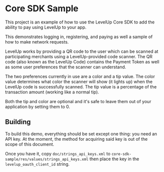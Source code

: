 Core SDK Sample
===============

This project is an example of how to use the LevelUp Core SDK to add the
ability to pay using LevelUp to your app.

This demonstrates logging in, registering, and paying as well a sample of how
to make network requests.

LevelUp works by providing a QR code to the user which can be scanned at
participating merchants using a LevelUp-provided code scanner. The QR code
(also known as the LevelUp Code) contains the Payment Token as well as some
user preferences that the scanner can understand.

The two preferences currently in use are a color and a tip value. The color
value determines what color the scanner will show (it lights up) when the
LevelUp code is successfully scanned. The tip value is a percentage of the
transaction amount (working like a normal tip).

Both the tip and color are optional and it's safe to leave them out of your
application by setting them to 0.

Building
--------

To build this demo, everything should be set except one thing: you need an API
key. At the moment, the method for acquiring said key is out of the scope of
this document.

Once you have it, copy `doc/strings_api_keys.xml` to
`core-sdk-sample/res/values/strings_api_keys.xml` then place the key in the
`levelup_oauth_client_id` string.
